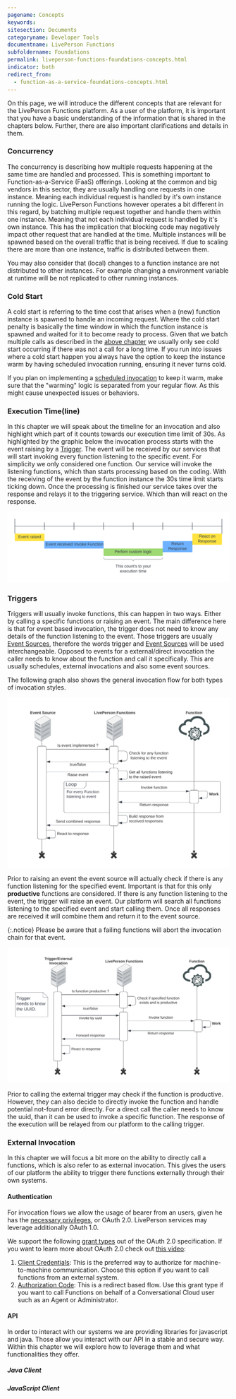 ```yaml
---
pagename: Concepts
keywords:
sitesection: Documents
categoryname: Developer Tools
documentname: LivePerson Functions
subfoldername: Foundations
permalink: liveperson-functions-foundations-concepts.html
indicator: both
redirect_from:
  - function-as-a-service-foundations-concepts.html
---
```


On this page, we will introduce the different concepts that are relevant for the LivePerson Functions platform. As a user of the platform, it is important that you have a basic understanding of the information that is shared in the chapters below. Further, there are also important clarifications and details in them.

### Concurrency

The concurrency is describing how multiple requests happening at the same time are handled and processed. This is something important to Function-as-a-Service (FaaS) offerings. Looking at the common and big vendors in this sector, they are usually handling one requests in one instance. Meaning each individual request is handled by it's own instance running the logic. LivePerson Functions however operates a bit different in this regard, by batching multiple request together and handle them within one instance. Meaning that not each individual request is handled by it's own instance. This has the implication that blocking code may negatively impact other request that are handled at the time. Multiple instances will be spawned based on the overall traffic that is being received. If due to scaling there are more than one instance, traffic is distributed between them.

You may also consider that (local) changes to a function instance are not distributed to other instances. For example changing a environment variable at runtime will be not replicated to other running instances.

### Cold Start

A cold start is referring to the time cost that arises when a (new) function instance is spawned to handle an incoming request. Where the cold start penalty is basically the time window in which the function instance is spawned and waited for it to become ready to process. Given that we batch multiple calls as described in the [above chapter](#concurrency) we usually only see cold start occurring if there was not a call for a long time. If you run into issues where a cold start happen you always have the option to keep the instance warm by having scheduled invocation running, ensuring it never turns cold.

If you plan on implementing a [scheduled invocation](liveperson-functions-foundations-features.html#scheduling) to keep it warm, make sure that the "warming" logic is separated from your regular flow. As this might cause unexpected issues or behaviors.

### Execution Time(line)

In this chapter we will speak about the timeline for an invocation and also highlight which part of it counts towards our execution time limit of 30s. As highlighted by the graphic below the invocation process starts with the event raising by a [Trigger](#triggers). The event will be received by our services that will start invoking every function listening to the specific event. For simplicity we only considered one function. Our service will invoke the listening functions, which than starts processing based on the coding. With the receiving of the event by the function instance the 30s time limit starts ticking down. Once the processing is finished our service takes over the response and relays it to the triggering service. Which than will react on the response.

<img class="fancyimage" alt="Functions: Execution Timeline" src="img/functions/functions_concepts_timeline.png">

### Triggers

Triggers will usually invoke functions, this can happen in two ways. Either by calling a specific functions or raising an event. The main difference here is that for event based invocation, the trigger does not need to know any details of the function listening to the event. Those triggers are usually [Event Sources](liveperson-functions-event-sources-overview.html), therefore the words trigger and [Event Sources](liveperson-functions-event-sources-overview.html) will be used interchangeable. Opposed to events for a external/direct invocation the caller needs to know about the function and call it specifically. This are usually schedules, external invocations and also some event sources.

The following graph also shows the general invocation flow for both types of invocation styles.

<img class="fancyimage" alt="Functions: Event Invocation" src="img/functions/functions_concept_event_invocation.png">

Prior to raising an event the event source will actually check if there is any function listening for the specified event. Important is that for this only **productive** functions are considered. If there is any function listening to the event, the trigger will raise an event. Our platform will search all functions listening to the specified event and start calling them. Once all responses are received it will combine them and return it to the event source.

{:.notice}
Please be aware that a failing functions will abort the invocation chain for that event.

<img class="fancyimage" alt="Functions: Direct Invocation" src="img/functions/functions_concept_direct_invocation.png">

Prior to calling the external trigger may check if the function is productive. However, they can also decide to directly invoke the function and handle potential not-found error directly. For a direct call the caller needs to know the uuid, than it can be used to invoke a specific function. The response of the execution will be relayed from our platform to the calling trigger.

### External Invocation

In this chapter we will focus a bit more on the ability to directly call a functions, which is also refer to as external invocation. This gives the users of our platform the ability to trigger there functions externally through their own systems.

#### Authentication

For invocation flows we allow the usage of bearer from an users, given he has the [necessary privileges](liveperson-functions-permission-system.html), or OAuth 2.0. LivePerson services may leverage additionally OAuth 1.0.

We support the following [grant types](https://oauth.net/2/grant-types/) out of the OAuth 2.0 specification. If you want to learn more about OAuth 2.0 check out [this video](https://www.youtube.com/watch?v=CPbvxxslDTU):

1. [Client Credentials](https://oauth.net/2/grant-types/client-credentials/): This is the preferred way to authorize for machine-to-machine communication. Choose this option if you want to call functions from an external system.
2. [Authorization Code](https://oauth.net/2/grant-types/authorization-code/): This is a redirect based flow. Use this grant type if you want to call Functions on behalf of a Conversational Cloud user such as an Agent or Administrator.

#### API

In order to interact with our systems we are providing libraries for javascript and java. Those allow you interact with our API in a stable and secure way. Within this chapter we will explore how to leverage them and what functionalities they offer.

##### Java Client


##### JavaScript Client
